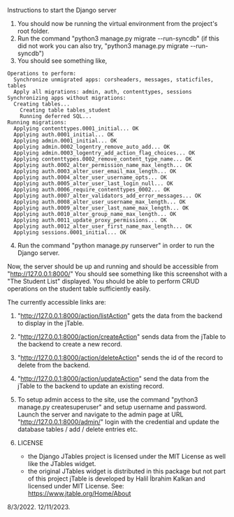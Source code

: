 Instructions to start the Django server
1. You should now be running the virtual environment from the project's root folder.
2. Run the command "python3 manage.py migrate --run-syncdb" (if this did not work you can also try,
   "python3 manage.py migrate --run-syncdb")
3. You should see something like,
```	
Operations to perform:
  Synchronize unmigrated apps: corsheaders, messages, staticfiles, tables
  Apply all migrations: admin, auth, contenttypes, sessions
Synchronizing apps without migrations:
  Creating tables...
    Creating table tables_student
    Running deferred SQL...
Running migrations:
  Applying contenttypes.0001_initial... OK
  Applying auth.0001_initial... OK
  Applying admin.0001_initial... OK
  Applying admin.0002_logentry_remove_auto_add... OK
  Applying admin.0003_logentry_add_action_flag_choices... OK
  Applying contenttypes.0002_remove_content_type_name... OK
  Applying auth.0002_alter_permission_name_max_length... OK
  Applying auth.0003_alter_user_email_max_length... OK
  Applying auth.0004_alter_user_username_opts... OK
  Applying auth.0005_alter_user_last_login_null... OK
  Applying auth.0006_require_contenttypes_0002... OK
  Applying auth.0007_alter_validators_add_error_messages... OK
  Applying auth.0008_alter_user_username_max_length... OK
  Applying auth.0009_alter_user_last_name_max_length... OK
  Applying auth.0010_alter_group_name_max_length... OK
  Applying auth.0011_update_proxy_permissions... OK
  Applying auth.0012_alter_user_first_name_max_length... OK
  Applying sessions.0001_initial... OK
```
4. Run the command "python manage.py runserver" in order to run the Django server.

Now, the server should be up and running and should be accessible from "http://127.0.0.1:8000/"
You should see something like this screenshot with a "The Student List" displayed. You should be
able to perform CRUD operations on the student table sufficiently easily.

The currently accessible links are:
   1. "http://127.0.0.1:8000/action/listAction" gets the data from the backend to display in the jTable.
   2. "http://127.0.0.1:8000/action/createAction" sends data from the jTable to the backend to create a new record.
   3. "http://127.0.0.1:8000/action/deleteAction" sends the id of the record to delete from the backend.
   4. "http://127.0.0.1:8000/action/updateAction" send the data from the jTable to the backend to update an existing record.

5. To setup admin access to the site, use the command "python3 manage.py createsuperuser" and setup username and password.
   Launch the server and navigate to the admin page at URL "http://127.0.0.1:8000/admin/" login with the credential and update
   the database tables / add / delete entries etc.


6. LICENSE
   - the Django JTables project is licensed under the MIT License as well like the JTables widget.
   - the original JTables widget is distributed in this package but not part of this project
     jTable is developed by Halil İbrahim Kalkan and licensed under MIT License. See: https://www.jtable.org/Home/About

8/3/2022.
12/11/2023.
